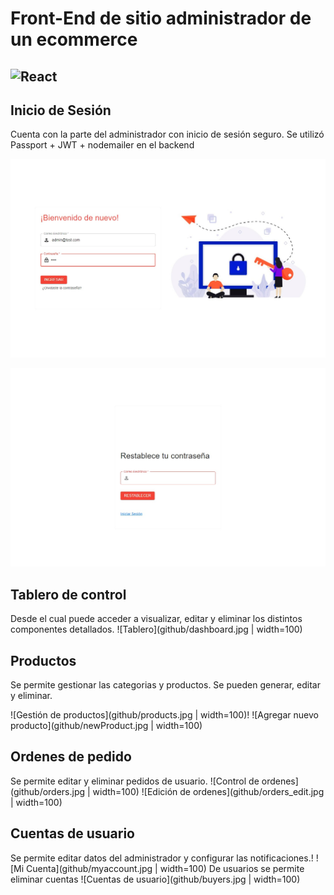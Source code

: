  # Front-End de sitio administrador de un ecommerce
 ![React](https://img.shields.io/badge/react-%2320232a.svg?style=for-the-badge&logo=react&logoColor=%2361DAFB)
--------------

## Inicio de Sesión

Cuenta con la parte del administrador con inicio de sesión seguro.
Se utilizó Passport + JWT + nodemailer en el backend

 ![Inicio de Sesión](github/login.jpg)


 ![Restablecer contraseña](github/changePassword.jpg)

## Tablero de control
Desde el cual puede acceder a visualizar, editar y eliminar los distintos componentes detallados.
![Tablero](github/dashboard.jpg | width=100)

 ## Productos
 Se permite gestionar las categorias y productos.
 Se pueden generar, editar y eliminar.

  ![Gestión de productos](github/products.jpg | width=100)!
  ![Agregar nuevo producto](github/newProduct.jpg | width=100)

  ## Ordenes de pedido
 Se permite editar y eliminar pedidos de usuario.
  ![Control de ordenes](github/orders.jpg | width=100)
  ![Edición de ordenes](github/orders_edit.jpg | width=100)

   ## Cuentas de usuario
Se permite editar datos del administrador y configurar las notificaciones.!
 ![Mi Cuenta](github/myaccount.jpg | width=100)
De usuarios se permite eliminar cuentas
 ![Cuentas de usuario](github/buyers.jpg | width=100)